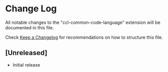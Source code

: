# Change Log

All notable changes to the "ccl-common-code-language" extension will be documented in this file.

Check [Keep a Changelog](http://keepachangelog.com/) for recommendations on how to structure this file.

## [Unreleased]

- Initial release